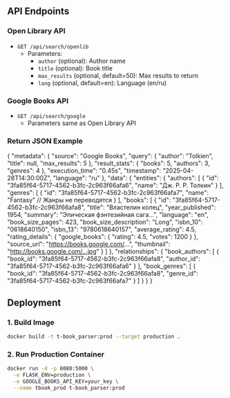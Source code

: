 
## API Endpoints

### Open Library API
- `GET /api/search/openlib`
  - Parameters:
    - `author` (optional): Author name
    - `title` (optional): Book title
    - `max_results` (optional, default=50): Max results to return
    - `lang` (optional, default=en): Language (en/ru)

### Google Books API
- `GET /api/search/google`
  - Parameters same as Open Library API
 
### Return JSON Example
{
  "metadata": {
    "source": "Google Books",
    "query": {
      "author": "Tolkien",
      "title": null,
      "max_results": 5
    },
    "result_stats": {
      "books": 5,
      "authors": 3,
      "genres": 4
    },
    "execution_time": "0.45s",
    "timestamp": "2025-04-28T14:30:00Z",
    "language": "ru"
  },
  "data": {
    "entities": {
      "authors": [
        {
          "id": "3fa85f64-5717-4562-b3fc-2c963f66afa6",
          "name": "Дж. Р. Р. Толкин"
        }
      ],
      "genres": [
        {
          "id": "3fa85f64-5717-4562-b3fc-2c963f66afa7",
          "name": "Fantasy"  // Жанры не переводятся
        }
      ],
      "books": [
        {
          "id": "3fa85f64-5717-4562-b3fc-2c963f66afa8",
          "title": "Властелин колец",
          "year_published": 1954,
          "summary": "Эпическая фэнтезийная сага...", 
          "language": "en",
          "book_size_pages": 423,
          "book_size_description": "Long",
          "isbn_10": "0618640150",
          "isbn_13": "9780618640157",
          "average_rating": 4.5,
          "rating_details": {
            "google_books": {
              "rating": 4.5,
              "votes": 1200
            }
          },
          "source_url": "https://books.google.com/...",
          "thumbnail": "http://books.google.com/...jpg"
        }
      ]
    },
    "relationships": {
      "book_authors": [
        {
          "book_id": "3fa85f64-5717-4562-b3fc-2c963f66afa8",
          "author_id": "3fa85f64-5717-4562-b3fc-2c963f66afa6"
        }
      ],
      "book_genres": [
        {
          "book_id": "3fa85f64-5717-4562-b3fc-2c963f66afa8",
          "genre_id": "3fa85f64-5717-4562-b3fc-2c963f66afa7"
        }
      ]
    }
  }
}

## Deployment

### 1. Build Image
```bash
docker build -t t-book_parser:prod --target production .
```

### 2. Run Production Container
```bash
docker run -d -p 8080:5000 \
  -e FLASK_ENV=production \
  -e GOOGLE_BOOKS_API_KEY=your_key \
  --name tbook_prod t-book_parser:prod
```


